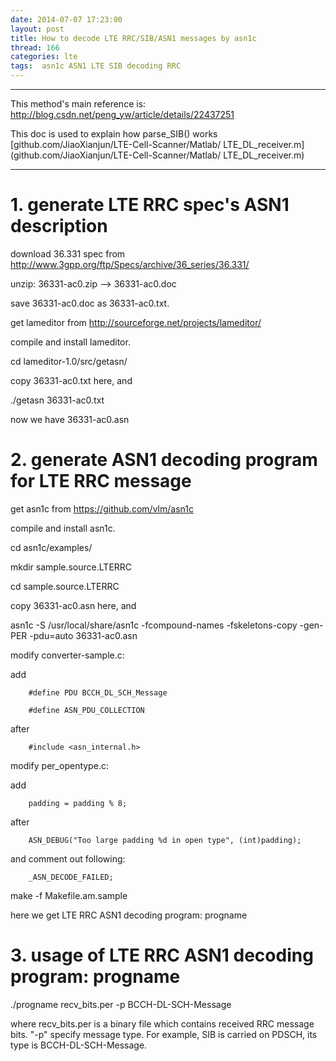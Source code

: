 ```yaml
---
date: 2014-07-07 17:23:00
layout: post
title: How to decode LTE RRC/SIB/ASN1 messages by asn1c
thread: 166
categories: lte
tags:  asn1c ASN1 LTE SIB decoding RRC
---
```


-----------------------------------------------------------------------------------

This method's main reference is: http://blog.csdn.net/peng_yw/article/details/22437251

This doc is used to explain how parse_SIB() works [github.com/JiaoXianjun/LTE-Cell-Scanner/Matlab/ LTE_DL_receiver.m](github.com/JiaoXianjun/LTE-Cell-Scanner/Matlab/ LTE_DL_receiver.m)

-------------------------------------------------------------------------------------

# 1. generate LTE RRC spec's ASN1 description

download 36.331 spec from http://www.3gpp.org/ftp/Specs/archive/36_series/36.331/

unzip: 36331-ac0.zip --> 36331-ac0.doc

save 36331-ac0.doc as 36331-ac0.txt.

get lameditor from http://sourceforge.net/projects/lameditor/

compile and install lameditor.

cd lameditor-1.0/src/getasn/

copy 36331-ac0.txt here, and 

./getasn 36331-ac0.txt

now we have 36331-ac0.asn

# 2. generate ASN1 decoding program for LTE RRC message

get asn1c from https://github.com/vlm/asn1c

compile and install asn1c.

cd asn1c/examples/

mkdir sample.source.LTERRC

cd sample.source.LTERRC

copy 36331-ac0.asn here, and

asn1c  -S /usr/local/share/asn1c -fcompound-names -fskeletons-copy -gen-PER -pdu=auto 36331-ac0.asn

modify converter-sample.c:

add 

		#define PDU BCCH_DL_SCH_Message

		#define ASN_PDU_COLLECTION

after 

		#include <asn_internal.h>

modify per_opentype.c:

add 

		padding = padding % 8;

after 

		ASN_DEBUG("Too large padding %d in open type", (int)padding);

and comment out following:

		_ASN_DECODE_FAILED;

make -f Makefile.am.sample

here we get LTE RRC ASN1 decoding program: progname

# 3. usage of LTE RRC ASN1 decoding program: progname

./progname recv_bits.per -p BCCH-DL-SCH-Message

where recv_bits.per is a binary file which contains received RRC message bits. "-p" specify message type. For example, SIB is carried on PDSCH, its type is BCCH-DL-SCH-Message.




